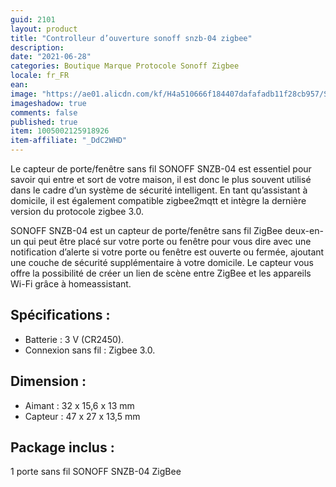 ```yaml
---
guid: 2101
layout: product
title: "Controlleur d’ouverture sonoff snzb-04 zigbee"
description:
date: "2021-06-28"
categories: Boutique Marque Protocole Sonoff Zigbee
locale: fr_FR
ean:
image: "https://ae01.alicdn.com/kf/H4a510666f184407dafafadb11f28cb957/Sonoff-kit-pont-Zigbee-SNZB-01-SNZB-04-commutateur-sans-fil-capteur-de-temp-rature-et.jpg_640x640.jpg"
imageshadow: true
comments: false
published: true
item: 1005002125918926
item-affiliate: "_DdC2WHD"
---
```


Le capteur de porte/fenêtre sans fil SONOFF SNZB-04 est essentiel pour savoir qui entre et sort de votre maison, il est donc le plus souvent utilisé dans le cadre d’un système de sécurité intelligent. En tant qu’assistant à domicile, il est également compatible zigbee2mqtt et intègre la dernière version du protocole zigbee 3.0.

SONOFF SNZB-04 est un capteur de porte/fenêtre sans fil ZigBee deux-en-un qui peut être placé sur votre porte ou fenêtre pour vous dire avec une notification d’alerte si votre porte ou fenêtre est ouverte ou fermée, ajoutant une couche de sécurité supplémentaire à votre domicile. Le capteur vous offre la possibilité de créer un lien de scène entre ZigBee et les appareils Wi-Fi grâce à homeassistant.

## Spécifications :
- Batterie : 3 V (CR2450).
- Connexion sans fil : Zigbee 3.0.

## Dimension :
- Aimant : 32 x 15,6 x 13 mm
- Capteur : 47 x 27 x 13,5 mm

## Package inclus :
1 porte sans fil SONOFF SNZB-04 ZigBee
